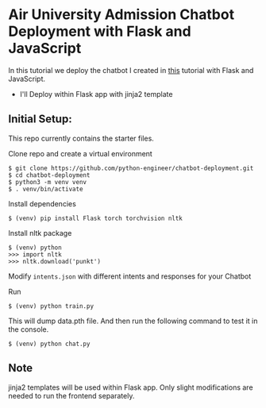 # Air University Admission Chatbot Deployment with Flask and JavaScript

In this tutorial we deploy the chatbot I created in [this](https://github.com/python-engineer/pytorch-chatbot) tutorial with Flask and JavaScript.
- I'll Deploy within Flask app with jinja2 template


## Initial Setup:

This repo currently contains the starter files.

Clone repo and create a virtual environment

```
$ git clone https://github.com/python-engineer/chatbot-deployment.git
$ cd chatbot-deployment
$ python3 -m venv venv
$ . venv/bin/activate
```

Install dependencies

```
$ (venv) pip install Flask torch torchvision nltk
```

Install nltk package

```
$ (venv) python
>>> import nltk
>>> nltk.download('punkt')
```

Modify `intents.json` with different intents and responses for your Chatbot

Run

```
$ (venv) python train.py
```

This will dump data.pth file. And then run
the following command to test it in the console.

```
$ (venv) python chat.py
```

## Note

jinja2 templates will be used within Flask app. Only slight modifications are needed to run the frontend separately.
